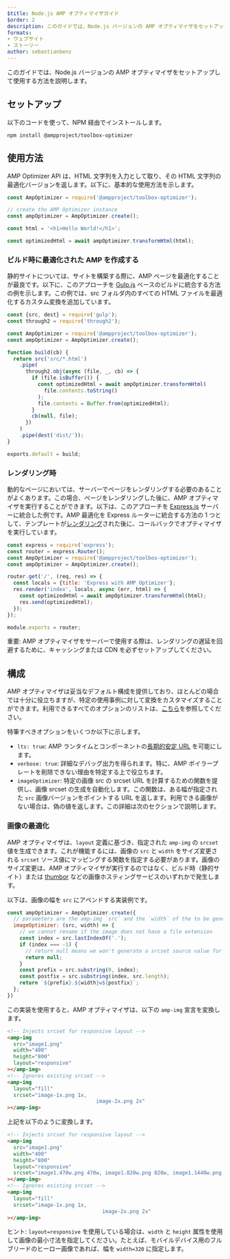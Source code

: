 ```yaml
---
$title: Node.js AMP オプティマイザガイド
$order: 2
description: このガイドでは、Node.js バージョンの AMP オプティマイザをセットアップして使用する方法を説明します。
formats:
- ウェブサイト
- ストーリー
author: sebastianbenz
---
```


このガイドでは、Node.js バージョンの AMP オプティマイザをセットアップして使用する方法を説明します。

## セットアップ

以下のコードを使って、NPM 経由でインストールします。

```shell
npm install @ampproject/toolbox-optimizer
```

## 使用方法

AMP Optimizer API は、HTML 文字列を入力として取り、その HTML 文字列の最適化バージョンを返します。以下に、基本的な使用方法を示します。

```js
const AmpOptimizer = require('@ampproject/toolbox-optimizer');

// create the AMP Optimizer instance
const ampOptimizer = AmpOptimizer.create();

const html = '<h1>Hello World!</h1>';

const optimizedHtml = await ampOptimizer.transformHtml(html);
```

### ビルド時に最適化された AMP を作成する

静的サイトについては、サイトを構築する際に、AMP ページを最適化することが最良です。以下に、このアプローチを [Gulp.js](https://gulpjs.com/) ベースのビルドに統合する方法の例を示します。この例では、src フォルダ内のすべての HTML ファイルを最適化するカスタム変換を追加しています。

```js
const {src, dest} = require('gulp');
const through2 = require('through2');

const AmpOptimizer = require('@ampproject/toolbox-optimizer');
const ampOptimizer = AmpOptimizer.create();

function build(cb) {
  return src('src/*.html')
    .pipe(
      through2.obj(async (file, _, cb) => {
        if (file.isBuffer()) {
          const optimizedHtml = await ampOptimizer.transformHtml(
            file.contents.toString()
          );
          file.contents = Buffer.from(optimizedHtml);
        }
        cb(null, file);
      })
    )
    .pipe(dest('dist/'));
}

exports.default = build;
```

### レンダリング時

動的なページにおいては、サーバーでページをレンダリングする必要のあることがよくあります。この場合、ページをレンダリングした後に、AMP オプティマイザを実行することができます。以下は、このアプローチを [Express.js](https://expressjs.com/) サーバーに統合した例です。AMP 最適化を Express ルーターに統合する方法の 1 つとして、テンプレートが[レンダリング](https://expressjs.com/en/api.html#app.render)された後に、コールバックでオプティマイザを実行しています。

```js
const express = require('express');
const router = express.Router();
const AmpOptimizer = require('@ampproject/toolbox-optimizer');
const ampOptimizer = AmpOptimizer.create();

router.get('/', (req, res) => {
  const locals = {title: 'Express with AMP Optimizer'};
  res.render('index', locals, async (err, html) => {
    const optimizedHtml = await ampOptimizer.transformHtml(html);
    res.send(optimizedHtml);
  });
});

module.exports = router;
```

重要: AMP オプティマイザをサーバーで使用する際は、レンダリングの遅延を回避するために、キャッシングまたは CDN を必ずセットアップしてください。

## 構成

AMP オプティマイザは妥当なデフォルト構成を提供しており、ほとんどの場合では十分に役立ちますが、特定の使用事例に対して変換をカスタマイズすることができます。利用できるすべてのオプションのリストは、[こちら](https://github.com/ampproject/amp-toolbox/tree/main/packages/optimizer#options)を参照してください。

特筆すべきオプションをいくつか以下に示します。

- `lts: true`: AMP ランタイムとコンポーネントの[長期的安定 URL](https://github.com/ampproject/amphtml/blob/main/contributing/lts-release.md) を可能にします。
- `verbose: true`: 詳細なデバッグ出力を得られます。特に、AMP ボイラープレートを削除できない理由を特定する上で役立ちます。
- `imageOptimizer`: 特定の画像 src の srcset URL を計算するための関数を提供し、画像 srcset の生成を自動化します。この関数は、ある幅が指定された `src` 画像バージョンをポイントする URL を返します。利用できる画像がない場合は、偽の値を返します。この詳細は次のセクションで説明します。

### 画像の最適化

AMP オプティマイザは、`layout` 定義に基づき、指定された `amp-img` の `srcset` 値を生成できます。これが機能するには、画像の `src` と `width` をサイズ変更される `srcset` ソース値にマッピングする関数を指定する必要があります。画像のサイズ変更は、AMP オプティマイザが実行するのではなく、ビルド時（静的サイト）または [thumbor](https://github.com/thumbor/thumbor) などの画像ホスティングサービスのいずれかで発生します。

以下は、画像の幅を `src` にアペンドする実装例です。

```js
const ampOptimizer = AmpOptimizer.create({
  // parameters are the amp-img `src` and the `width` of the to be generated srcset source value
  imageOptimizer: (src, width) => {
    // we cannot rename if the image does not have a file extension
    const index = src.lastIndexOf('.');
    if (index === -1) {
      // return null means we won't generate a srcset source value for this width
      return null;
    }
    const prefix = src.substring(0, index);
    const postfix = src.substring(index, src.length);
    return `${prefix}.${width}w${postfix}`;
  };
})
```

この実装を使用すると、AMP オプティマイザは、以下の `amp-img` 宣言を変換します。

```html
<!-- Injects srcset for responsive layout -->
<amp-img
  src="image1.png"
  width="400"
  height="800"
  layout="responsive"
></amp-img>
<!-- Ignores existing srcset -->
<amp-img
  layout="fill"
  srcset="image-1x.png 1x,
                             image-2x.png 2x"
></amp-img>
```

上記を以下のように変換します。

```html
<!-- Injects srcset for responsive layout -->
<amp-img
  src="image1.png"
  width="400"
  height="800"
  layout="responsive"
  srcset="image1.470w.png 470w, image1.820w.png 820w, image1.1440w.png 1440w"
></amp-img>
<!-- Ignores existing srcset -->
<amp-img
  layout="fill"
  srcset="image-1x.png 1x,
                               image-2x.png 2x"
></amp-img>
```

ヒント: `layout=responsive` を使用している場合は、`width` と `height` 属性を使用して画像の最小寸法を指定してください。たとえば、モバイルデバイス用のフルブリードのヒーロー画像であれば、幅を `width=320` に指定します。

